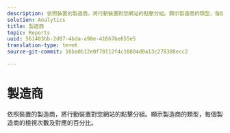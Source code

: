 ```yaml
---
description: 依照裝置的製造商，將行動裝置對您網站的點擊分組。顯示製造商的類型，每個製造商的檢視次數及對應的百分比。
solution: Analytics
title: 製造商
topic: Reports
uuid: 561403bb-2d87-4bda-a98e-41667be655e5
translation-type: tm+mt
source-git-commit: 16ba0b12e0f70112f4c10804d0a13c278388ecc2

---
```



# 製造商

依照裝置的製造商，將行動裝置對您網站的點擊分組。顯示製造商的類型，每個製造商的檢視次數及對應的百分比。

